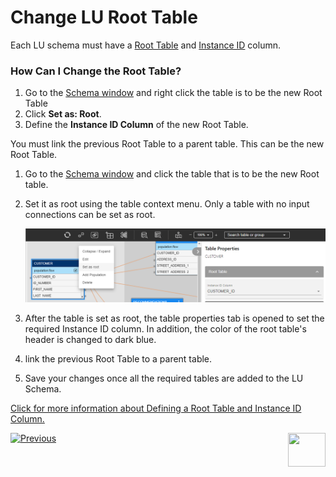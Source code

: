 # Change LU Root Table

Each LU schema must have a [Root Table](/articles/01_fabric_overview/02_fabric_glossary.md#root-table) and [Instance ID](/articles/01_fabric_overview/02_fabric_glossary.md#instance-id) column.  

### How Can I Change the Root Table? 

<studio>

1.  Go to the [Schema window](/articles/03_logical_units/03_LU_schema_window.md) and right click the table is to be the new Root Table
1. Click **Set as: Root**.
1. Define the **Instance ID Column** of the new Root Table.

You must link the previous Root Table to a parent table. This can be the new Root Table.

</studio>

<web>

1.  Go to the [Schema window](/articles/03_logical_units/03_LU_schema_window.md) and click the table that is to be the new Root table.

2. Set it as root using the table context menu. Only a table with no input connections can be set as root.

   ![](images/web/5_create_lu_schema_set_root1.png)

3. After the table is set as root, the table properties tab is opened to set the required Instance ID column. In addition, the color of the root table's header is changed to dark blue.

3. link the previous Root Table to a parent table.

4. Save your changes once all the required tables are added to the LU Schema.

</web>

[Click for more information about Defining a Root Table and Instance ID Column.](/articles/03_logical_units/08_define_root_table_and_instance_ID_LU_schema.md)



[![Previous](/articles/images/Previous.png)](16_LU_schema_group_and_ungroup_tables.md)[<img align="right" width="60" height="54" src="/articles/images/Next.png">](18_LU_schema_refresh_LU_options.md)
